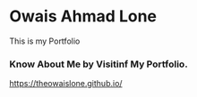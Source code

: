 # Owais Ahmad Lone
This is my Portfolio
### Know About Me by Visitinf My Portfolio.
https://theowaislone.github.io/
